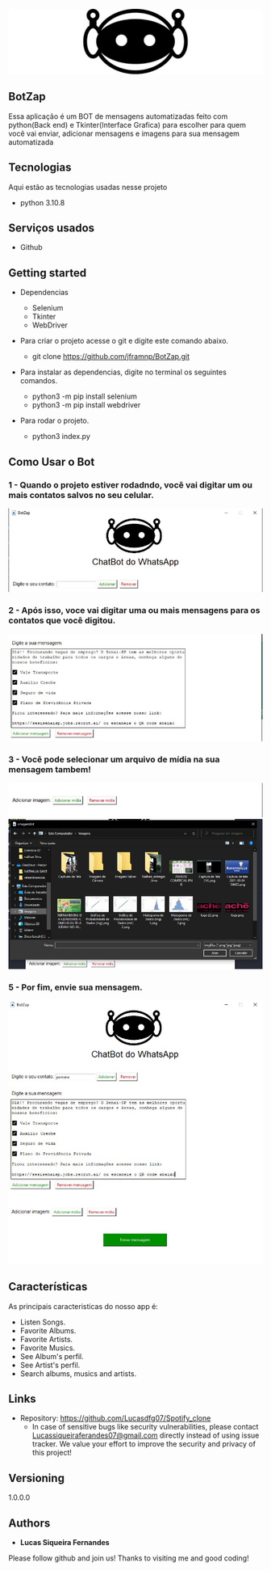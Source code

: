 ![Logo of the project](https://github.com/jframnp/BotZap/blob/main/img/Logo.jpeg)


## BotZap
Essa aplicação é um BOT de mensagens automatizadas feito com python(Back end) e Tkinter(Interface Grafica) para escolher para quem você vai enviar, adicionar mensagens e imagens para sua mensagem automatizada

## Tecnologias

Aqui estão as tecnologias usadas nesse projeto

* python 3.10.8

## Serviços usados

* Github

## Getting started

* Dependencias
  - Selenium  
  - Tkinter
  - WebDriver

* Para criar o projeto acesse o git e digite este comando abaixo.
  - git clone https://github.com/jframnp/BotZap.git
  
* Para instalar as dependencias, digite no terminal os seguintes comandos.
  - python3 -m pip install selenium
  - python3 -m pip install webdriver
  
* Para rodar o projeto.
  - python3 index.py

## Como Usar o Bot

### 1 - Quando o projeto estiver rodadndo, você vai digitar um ou mais contatos salvos no seu celular.

![contato image](https://github.com/jframnp/BotZap/blob/main/img/readme_fotos/contato.jpeg)

### 2 - Após isso, voce vai digitar uma ou mais mensagens para os contatos que você digitou.

![Mensagens](https://github.com/jframnp/BotZap/blob/main/img/readme_fotos/mensagem.jpeg)

### 3 - Você pode selecionar um arquivo de mídia na sua mensagem tambem!

![midia_image1](https://github.com/jframnp/BotZap/blob/main/img/readme_fotos/midia.jpeg)
![midia_image2](https://github.com/jframnp/BotZap/blob/main/img/readme_fotos/selecionar_midia.jpeg)

### 5 - Por fim, envie sua mensagem.

![Tela final](https://github.com/jframnp/BotZap/blob/main/img/readme_fotos/envie-sua-mensagem.jpeg)


## Características

As principais caracteristicas do nosso app é:
 - Listen Songs.
 - Favorite Albums.
 - Favorite Artists.
 - Favorite Musics.
 - See Album's perfil.
 - See Artist's perfil.
 - Search albums, musics and artists.


## Links
  - Repository: https://github.com/Lucasdfg07/Spotify_clone
    - In case of sensitive bugs like security vulnerabilities, please contact
      Lucassiqueiraferandes07@gmail.com directly instead of using issue tracker. We value your effort
      to improve the security and privacy of this project!

  ## Versioning

  1.0.0.0


  ## Authors

  * **Lucas Siqueira Fernandes** 

  Please follow github and join us!
  Thanks to visiting me and good coding!
